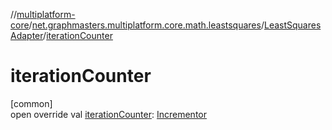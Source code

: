 //[multiplatform-core](../../../index.md)/[net.graphmasters.multiplatform.core.math.leastsquares](../index.md)/[LeastSquaresAdapter](index.md)/[iterationCounter](iteration-counter.md)

# iterationCounter

[common]\
open override val [iterationCounter](iteration-counter.md): [Incrementor](../../net.graphmasters.multiplatform.core.math.utils/-incrementor/index.md)
